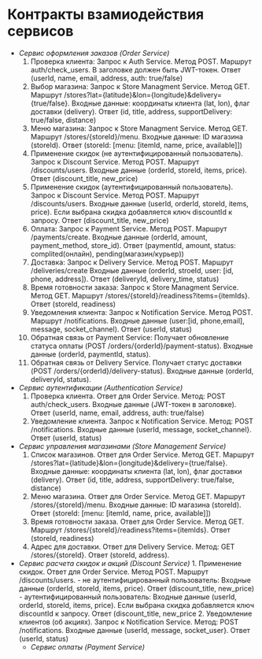 # Контракты взамиодействия сервисов
  + *Сервис оформления заказов (Order Service)*
      1. Проверка клиента: Запрос к Auth Service. Метод POST. Маршрут auth/check_users. В заголовке должен быть JWT-токен. Ответ (userId, name, email, address, auth: true/false)
      2. Выбор магазина: Запрос к Store Managment Service. Метод GET. Маршрут /stores?lat={latitude}&lon={longitude}&delivery={true/false}. Входные данные: координаты клиента (lat, lon), флаг доставки (delivery). Ответ (id, title, address, supportDelivery: true/false, distance)
      3. Меню магазина: Запрос к Store Managment Service. Метод GET. Маршрут /stores/{storeId}/menu. Входные данные: ID магазина (storeId). Ответ (storeId: [menu: [itemId, name, price, available]])
      4. Применение скидок (не аутентифицированный пользователь). Запрос к Discount Service. Метод POST. Маршрут /discounts/users. Входные данные (orderId, storeId, items, price). Ответ (discount_title, new_price)
      5. Применение скидок (аутентифицированный пользователь). Запрос к Discount Service. Метод POST. Маршрут /discounts/users. Входные данные (userId, orderId, storeId, items, price). Если выбрана скидка добавляется ключ discountId к запросу. Ответ (discount_title, new_price)
      6. Оплата: Запрос к Payment Service. Метод POST. Маршрут /payments/create. Входные данные (orderId, amount, payment_method, store_id). Ответ (paymentId, amount, status: complited(онлайн), pending(магазин/курьер))
      7. Доставка: Запрос к Delivery Service. Метод POST. Маршрут /deliveries/create Входные данные (orderId, stroeId, user: [id, phone, address]). Ответ (deliveryId, delivery_time, status)
      8. Время готовности заказа: Запрос к Store Managment Service. Метод GET. Маршрут /stores/{storeId}/readiness?items={itemIds}. Ответ (storeId, readiness)
      9. Уведомления клиента: Запрос к Notification Service. Метод POST. Маршрут /notifications. Входные данные (user:[id, phone,email], message, socket_channel). Ответ (userId, status)
      10. Обратная связь от Payment Service: Получает обновление статуса оплаты (POST /orders/{orderId}/payment-status). Входные данные (orderId, paymentId, status).
      11. Обратная связь от Delivery Service. Получает статус доставки (POST /orders/{orderId}/delivery-status). Входные данные (orderId, deliveryId, status).
  + *Сервис аутентификации (Authentication Service)*
       1. Проверка клиента. Ответ для Order Service. Метод: POST auth/check_users. Входные данные (JWT-токен в заголовке). Ответ (userId, name, email, address, auth: true/false)
       2. Уведомление клиента. Запрос к Notification Service. Метод: POST /notifications. Входные данные (userId, message, socket_channel}. Ответ (userId, status)
  + *Сервис управления магазинами (Store Management Service)*
       1. Список магазинов. Ответ для Order Service.  Метод GET. Маршрут /stores?lat={latitude}&lon={longitude}&delivery={true/false}. Входные данные: координаты клиента (lat, lon), флаг доставки (delivery). Ответ (id, title, address, supportDelivery: true/false, distance)
       2. Меню магазина. Ответ для Order Service.  Метод GET. Маршрут /stores/{storeId}/menu. Входные данные: ID магазина (storeId). Ответ (storeId: [menu: [itemId, name, price, available]])
       3. Время готовности заказа. Ответ для Order Service. Метод GET. Маршрут /stores/{storeId}/readiness?items={itemIds}. Ответ (storeId, readiness)
       4. Адрес для доставки. Ответ для Delivery Service. Метод: GET /stores/{storeId}. Ответ (storeId, address).
  + *Сервис расчета скидок и акций (Discount Service)*
        1. Применение скидок. Ответ для Order Service. Метод POST. Маршрут /discounts/users. 
          - не аутентифицированный пользователь: Входные данные (orderId, storeId, items, price). Ответ (discount_title, new_price)
          - аутентифицированный пользователь: Входные данные (userId, orderId, storeId, items, price). Если выбрана скидка добавляется ключ discountId к запросу. Ответ (discount_title, new_price
        2. Уведомление клиентов (об акциях). Запрос к Notification Service. Метод: POST /notifications. Входные данные (userId, message, socket_user}. Ответ (userId, status)
    + *Сервис оплаты (Payment Service)*

















 













  







